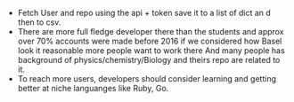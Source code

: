- Fetch User and repo using the api + token save it to a list of dict an d then to csv.
- There are more full fledge developer there than the students and approx over 70% accounts were made before 2016 if we considered how Basel look it reasonable more people want to work there And many people has background of physics/chemistry/Biology and theirs repo are related to it.
- To reach more users, developers should consider learning and getting better at niche languanges like Ruby, Go.
